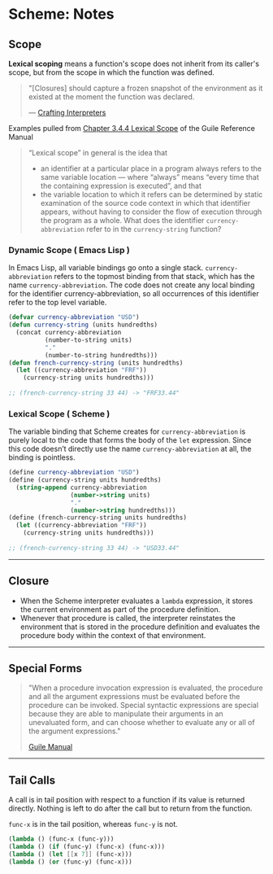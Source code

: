 # Scheme: Notes

## Scope

**Lexical scoping** means a function's scope does not inherit from its caller's scope,
but from the scope in which the function was defined. 

> "\[Closures\] should capture a frozen snapshot of the environment as 
> it existed at the moment the function was declared.
>
> — [Crafting Interpreters](https://craftinginterpreters.com/resolving-and-binding.html)

Examples pulled from [Chapter 3.4.4 Lexical Scope](https://www.gnu.org/software/guile/manual/guile.html#About-Closure) 
of the Guile Reference Manual

> “Lexical scope” in general is the idea that
>
> - an identifier at a particular place in a program always refers to the same variable location — 
>   where “always” means “every time that the containing expression is executed”, and that
> - the variable location to which it refers can be determined by static examination of the source code 
>   context in which that identifier appears, without having to consider the flow of execution through the program as a whole.
What does the identifier `currency-abbreviation` refer to in the `currency-string` function?

### Dynamic Scope ( Emacs Lisp )

In Emacs Lisp, all variable bindings go onto a single stack. `currency-abbreviation` refers to the 
topmost binding from that stack, which has the name `currency-abbreviation`. 
The code does not create any local binding for the identifier currency-abbreviation, so all occurrences 
of this identifier refer to the top level variable.

```el
(defvar currency-abbreviation "USD")
(defun currency-string (units hundredths)
  (concat currency-abbreviation
          (number-to-string units)
          "."
          (number-to-string hundredths)))
(defun french-currency-string (units hundredths)
  (let ((currency-abbreviation "FRF"))
    (currency-string units hundredths)))
    
;; (french-currency-string 33 44) -> "FRF33.44"
```

### Lexical Scope ( Scheme )

The variable binding that Scheme creates for `currency-abbreviation` is purely local to the code 
that forms the body of the `let` expression. Since this code doesn’t directly use the name `currency-abbreviation` 
at all, the binding is pointless.

```scheme
(define currency-abbreviation "USD")
(define (currency-string units hundredths)
  (string-append currency-abbreviation
                 (number->string units)
                 "."
                 (number->string hundredths)))
(define (french-currency-string units hundredths)
  (let ((currency-abbreviation "FRF"))
    (currency-string units hundredths)))
    
;; (french-currency-string 33 44) -> "USD33.44"
```

---

## Closure

- When the Scheme interpreter evaluates a `lambda` expression, it stores the current environment as part of the procedure definition.
- Whenever that procedure is called, the interpreter reinstates the environment that is stored in 
  the procedure definition and evaluates the procedure body within the context of that environment.

---

## Special Forms

> "When a procedure invocation expression is evaluated, the procedure and all 
> the argument expressions must be evaluated before the procedure can be invoked. 
> Special syntactic expressions are special because they are able to manipulate their 
> arguments in an unevaluated form, and can choose whether to evaluate any or all 
> of the argument expressions." 
>
> [Guile Manual](https://www.gnu.org/software/guile/manual/guile.html#Introduction)

---

## Tail Calls
A call is in tail position with respect to a function if its value is returned directly. 
Nothing is left to do after the call but to return from the function.

`func-x` is in the tail position, whereas `func-y` is not.

```scheme
(lambda () (func-x (func-y)))
(lambda () (if (func-y) (func-x) (func-x)))
(lambda () (let [[x 7]] (func-x)))
(lambda () (or (func-y) (func-x)))
```
